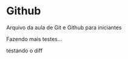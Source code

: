 # Github

Arquivo da aula de Git e Github para iniciantes


Fazendo mais testes...

testando o diff
